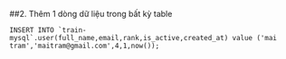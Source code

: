 ##2. Thêm 1 dòng dữ liệu trong bất kỳ table 
```
INSERT INTO `train-mysql`.user(full_name,email,rank,is_active,created_at) value ('mai tram','maitram@gmail.com',4,1,now());

```